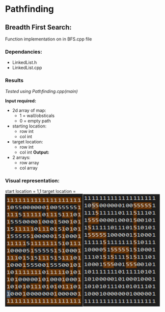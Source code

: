 # Pathfinding

## Breadth First Search:

Function implementation on in BFS.cpp file

### Dependancies:
  - LinkedList.h
  - LinkedList.cpp
  
### Results
*Tested using Pathfinding.cpp(main)*

**Input required:**
  - 2d array of map:
    - 1 = wall/obsticals
    - 0 = empty path
  - starting location:
    - row int
    - col int
  - target location:
    - row int
    - col int
**Output:**
  - 2 arrays:
    - row array
    - col array
### Visual representation:
start location = 1,1
target location = 
![test1](/images/test1.JPG)
